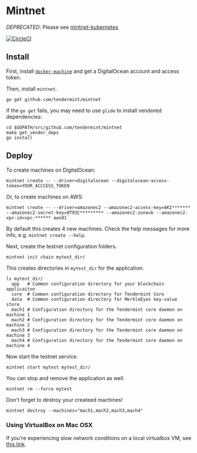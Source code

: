 # Mintnet

*DEPRECATED*: Please see [mintnet-kubernetes](https://github.com/tendermint/mintnet-kubernetes)

[![CircleCI](https://circleci.com/gh/tendermint/mintnet.svg?style=svg)](https://circleci.com/gh/tendermint/mintnet)

## Install

First, install [`docker-machine`](https://docs.docker.com/machine/install-machine/) and get a DigitalOcean account and access token.

Then, install `mintnet`.

```
go get github.com/tendermint/mintnet
```

If the `go get` fails, you may need to use `glide` to install vendored dependencies:

```
cd $GOPATH/src/github.com/tendermint/mintnet
make get_vendor_deps
go install
```

## Deploy

To create machines on DigitalOcean:

```
mintnet create -- --driver=digitalocean --digitalocean-access-token=YOUR_ACCCESS_TOKEN
```

Or, to create machines on AWS:

```
mintnet create -- --driver=amazonec2 --amazonec2-access-key=AKI******* --amazonec2-secret-key=8T93C********* --amazonec2-zone=b --amazonec2-vpc-id=vpc-****** aws01`
```

By default this creates 4 new machines.  Check the help messages for more info, e.g. `mintnet create --help`.

Next, create the testnet configuration folders.

```
mintnet init chain mytest_dir/
```

This creates directories in `mytest_dir` for the application.

```
ls mytest_dir/
  app   # Common configuration directory for your blockchain applicaiton
  core  # Common configuration directory for Tendermint Core
  data  # Common configuration directory for MerkleEyes key-value store
  mach1 # Configuration directory for the Tendermint core daemon on machine 1
  mach2 # Configuration directory for the Tendermint core daemon on machine 2
  mach3 # Configuration directory for the Tendermint core daemon on machine 3
  mach4 # Configuration directory for the Tendermint core daemon on machine 4
```

Now start the testnet service.

```
mintnet start mytest mytest_dir/
```

You can stop and remove the application as well.

```
mintnet rm --force mytest
```

Don't forget to destroy your createed machines!

```
mintnet destroy --machines="mach1,mach2,mach3,mach4"
```

### Using VirtualBox on Mac OSX

If you're experiencing slow network conditions on a local virtualbox VM, see [this link](https://github.com/docker/kitematic/issues/577#issuecomment-163493192).
